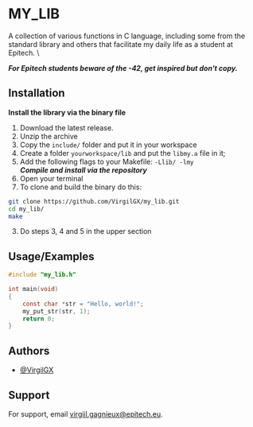 
# MY_LIB

A collection of various functions in C language, including some from the standard library and others that facilitate my daily life as a student at Epitech. 
\

***For Epitech students beware of the -42, get inspired but don't copy.***


## Installation

**Install the library via the binary file**

1. Download the latest release.
2. Unzip the archive
3. Copy the `include/` folder and put it in your workspace
4. Create a folder `yourworkspace/lib` and put the `libmy.a` file in it;
5. Add the following flags to your Makefile: `-Llib/ -lmy`
\
***Compile and install via the repository***
1. Open your terminal
2. To clone and build the binary do this:
```bash
git clone https://github.com/VirgilGX/my_lib.git
cd my_lib/
make
```
3. Do steps 3, 4 and 5 in the upper section
## Usage/Examples

```c
#include "my_lib.h"

int main(void)
{
    const char *str = "Hello, world!";
    my_put_str(str, 1);
    return 0;
}
```


## Authors

- [@VirgilGX](https://github.com/VirgilGX)


## Support

For support, email virgiil.gagnieux@epitech.eu.

